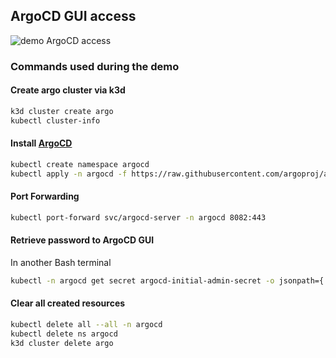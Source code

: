 ## ArgoCD GUI access
<a target="_blank" href="argo_install.gif">   
    <img src="argo_install.gif" alt="demo ArgoCD access" style="max-width: 100%; display: inline-block;"> 
</a>

### Commands used during the demo

#### Create argo cluster via **k3d**
```bash
k3d cluster create argo
kubectl cluster-info
```

#### Install [ArgoCD](https://argo-cd.readthedocs.io/en/stable/getting_started/)
```bash
kubectl create namespace argocd
kubectl apply -n argocd -f https://raw.githubusercontent.com/argoproj/argo-cd/stable/manifests/install.yaml
```

#### Port Forwarding
```bash
kubectl port-forward svc/argocd-server -n argocd 8082:443
```

#### Retrieve password to ArgoCD GUI
In another Bash terminal
```bash
kubectl -n argocd get secret argocd-initial-admin-secret -o jsonpath={.data.password} | base64 -d; echo
```

#### Clear all created resources
```bash
kubectl delete all --all -n argocd
kubectl delete ns argocd
k3d cluster delete argo
```